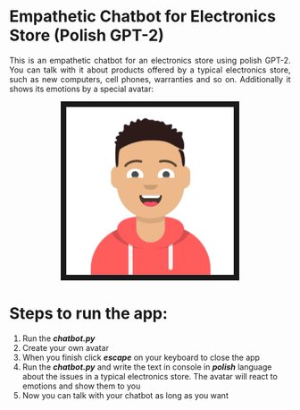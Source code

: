 # Empathetic Chatbot for Electronics Store (Polish GPT-2)
<p align="justify">
This is an empathetic chatbot for an electronics store using polish GPT-2. You can talk with it about products offered by a typical electronics store, such as new computers, cell phones, warranties and so on. Additionally it shows its emotions by a special avatar: 
</p>
<p align="center">
<img src="https://github.com/MaciejCzajka/Empathetic_Chatbot_Electronics_Store/blob/main/AVATAR.png" width="300" height="300" border="10"/>
</p>

# Steps to run the app:<br/>
1. Run the ***chatbot.py***<br/>
2. Create your own avatar<br/>
3. When you finish click ***escape*** on your keyboard to close the app<br/>
4. Run the ***chatbot.py*** and write the text in console in ***polish*** language about the issues in a typical electronics store. The avatar will react to emotions and show them to you<br/>
5. Now you can talk with your chatbot as long as you want<br/>
